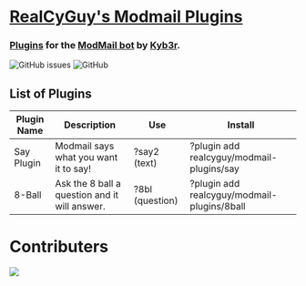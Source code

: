 # [RealCyGuy's Modmail Plugins](#realcyguys-modmail-plugins)
### [Plugins](https://github.com/kyb3r/modmail/wiki/Plugins) for the [ModMail bot](https://github.com/kyb3r/modmail) by [Kyb3r](https://kyb3r.github.io/).
![GitHub issues](https://img.shields.io/github/issues/realcyguy/modmail-plugins?style=for-the-badge)
![GitHub](https://img.shields.io/github/license/realcyguy/modmail-plugins?style=for-the-badge)
## List of Plugins
|Plugin Name|Description|Use|Install|
|--|--|--|--|
|Say Plugin|Modmail says what you want it to say!|?say2 (text)|?plugin add realcyguy/modmail-plugins/say|
|8-Ball|Ask the 8 ball a question and it will answer.|?8bl (question)|?plugin add realcyguy/modmail-plugins/8ball|
# Contributers
<a href="https://github.com/realcyguy/modmail-plugins/graphs/contributors">
  <img src="https://contributors-img.firebaseapp.com/image?repo=realcyguy/modmail-plugins" />
</a>
